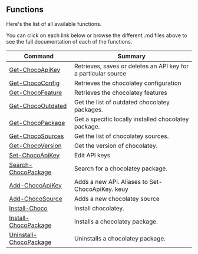 ## Functions

Here's the list of all available functions.

You can click on each link below or browse the different .md files above to see the full documentation of each of the functions.

| Command                                                    | Summary                                                        |
| ---------------------------------------------------------- | -------------------------------------------------------------- |
| [Get-ChocoApiKey](./Docs/Get-ChocoApiKey.md)               | Retrieves, saves or deletes an API key for a particular source |
| [Get-ChocoConfig ](./Docs/Get-ChocoConfig.md)              | Retrieves the chocolatey configuration                         |
| [Get-ChocoFeature ](./Docs/Get-ChocoFeature.md)            | Retrieves the chocolatey features                              |
| [Get-ChocoOutdated](./Docs/Get-ChocoOutdated.md)           | Get the list of outdated chocolatey packages.                  |
| [Get-ChocoPackage](./Docs/Get-ChocoPackage.md)             | Get a specific locally installed chocolatey package.           |
| [Get-ChocoSources](./Docs/Get-ChocoSources.md)             | Get the list of chocolatey sources.                            |
| [Get-ChocoVersion](./Docs/Get-ChocoVersion.md)             | Get the version of chocolatey.                                 |
| [Set-ChocoApiKey](./Docs/Set-ChocoApikey.md)               | Edit API keys                                                  |
| [Search-ChocoPackage](./Docs/Search-ChocoPackage.md)       | Search for a chocolatey package.                               |
| [Add-ChocoApiKey](./Docs/Set-ChocoApiKey.md)               | Adds a new API. Aliases to Set-ChocoApiKey. keuy               |
| [Add-ChocoSource ](./Docs/Add-ChocoSource.md)              | Adds a new chocolatey source                                   |
| [Install-Choco](./Docs/Install-Choco.md)                   | Install chocolatey.                                            |
| [Install-ChocoPackage](./Docs/Install-ChocoPackage.md)     | Installs a chocolatey package.                                 |
| [Uninstall-ChocoPackage](./Docs/Uninstall-ChocoPackage.md) | Uninstalls a chocolatey package.                               |
